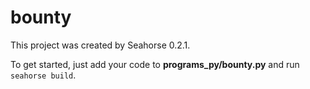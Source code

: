 # bounty

This project was created by Seahorse 0.2.1.

To get started, just add your code to **programs_py/bounty.py** and run `seahorse build`.

